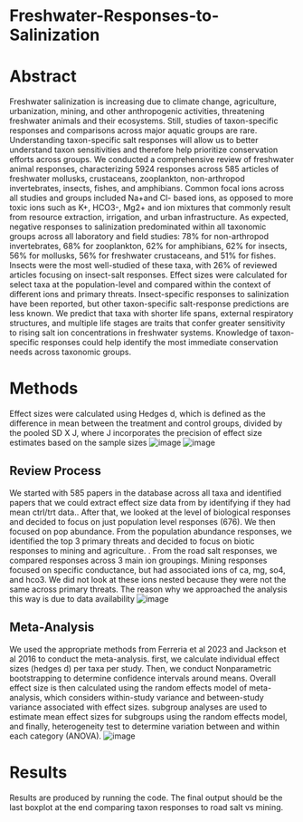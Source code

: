 # Freshwater-Responses-to-Salinization
# Abstract
Freshwater salinization is increasing due to climate change, agriculture, urbanization, mining, and other anthropogenic activities, threatening freshwater animals and their ecosystems. Still, studies of taxon-specific responses and comparisons across major aquatic groups are rare. Understanding taxon-specific salt responses will allow us to better understand taxon sensitivities and therefore help prioritize conservation efforts across groups. We conducted a comprehensive review of freshwater animal responses, characterizing 5924 responses across 585 articles of freshwater mollusks, crustaceans, zooplankton, non-arthropod invertebrates, insects, fishes, and amphibians. Common focal ions across all studies and groups included Na+and Cl- based ions, as opposed to more toxic ions such as K+, HCO3-, Mg2+ and ion mixtures that commonly result from resource extraction, irrigation, and urban infrastructure. As expected, negative responses to salinization predominated within all taxonomic groups across all laboratory and field studies:  78% for non-arthropod invertebrates, 68% for zooplankton, 62% for amphibians, 62% for insects, 56% for mollusks, 56% for freshwater crustaceans, and 51% for fishes. Insects were the most well-studied of these taxa, with 26% of reviewed articles focusing on insect-salt responses. Effect sizes were calculated for select taxa at the population-level and compared within the context of different ions and primary threats. Insect-specific responses to salinization have been reported, but other taxon-specific salt-response predictions are less known. We predict that taxa with shorter life spans, external respiratory structures, and multiple life stages are traits that confer greater sensitivity to rising salt ion concentrations in freshwater systems. Knowledge of taxon-specific responses could help identify the most immediate conservation needs across taxonomic groups. 

# Methods
Effect sizes were calculated using Hedges d, which is defined as the difference in mean between the treatment and control groups, divided by the pooled SD X J, where J incorporates the precision of effect size estimates based on the sample sizes
![image](https://github.com/donya-moee/Freshwater-Responses-to-Salinization/assets/144273386/9d5e28f8-e599-4f0f-9725-52d28e2fbd04)
![image](https://github.com/donya-moee/Freshwater-Responses-to-Salinization/assets/144273386/d474719c-2804-4af8-9dc6-3fe9e8a0a0b6)

## Review Process
We started with 585 papers in the database across all taxa and identified papers that we could extract effect size data from by identifying if they had mean ctrl/trt data.. After that, we looked at the level of biological responses and decided to focus on  just population level responses (676). We then focused on pop abundance. From the population abundance responses, we identified the top 3 primary threats and decided to focus on biotic responses to mining and agriculture. . From the road salt responses, we compared responses across 3 main ion groupings. Mining responses focused on specific conductance, but had associated ions of ca, mg, so4, and hco3. We did not look at these ions nested because they were not the same across primary threats. The reason why we approached the analysis this way is due to data availability 
![image](https://github.com/donya-moee/Freshwater-Responses-to-Salinization/assets/144273386/f0251204-a011-4a6e-b13d-07e63e3669fb)


## Meta-Analysis
We used the appropriate methods from Ferreria et al 2023 and Jackson et al 2016 to conduct the meta-analysis. first, we calculate individual effect sizes (hedges d) per taxa per study. Then, we conduct Nonparametric bootstrapping to determine confidence intervals around means. Overall effect size is then calculated using the random effects model of meta-analysis, which considers within-study variance and between-study variance associated with effect sizes. subgroup analyses are used to estimate mean effect sizes for subgroups using the random effects model, and finally, heterogeneity test to determine variation between and within each category (ANOVA). 
![image](https://github.com/donya-moee/Freshwater-Responses-to-Salinization/assets/144273386/34c5e645-37d6-46eb-a067-17f9fe3e7c40)


# Results
Results are produced by running the code. The final output should be the last boxplot at the end comparing taxon responses to road salt vs mining. 

